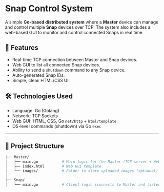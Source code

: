 # Snap Control System

A simple **Go-based distributed system** where a **Master** device can manage and control multiple **Snap** devices over TCP. The system also includes a web-based GUI to monitor and control connected Snaps in real time.

## 🚀 Features

- Real-time TCP connection between Master and Snap devices.
- Web GUI to list all connected Snap devices.
- Ability to send a `shutdown` command to any Snap device.
- Auto-generated Snap IDs.
- Simple, clean HTML/CSS UI.

## 🛠️ Technologies Used

- Language: Go (Golang)
- Network: TCP Sockets
- Web GUI: HTML, CSS, Go `net/http` + `html/template`
- OS-level commands (shutdown) via Go `exec`

---

## 📁 Project Structure

```bash
├── Master/
│   ├── main.go           # Main logic for the Master (TCP server + Web server)
│   ├── index.html        # Web GUI template
│   └── images/           # Folder to store uploaded images (optional)
│
├── Snap/
│   └── main.go           # Client logic (connects to Master and listens for commands)
